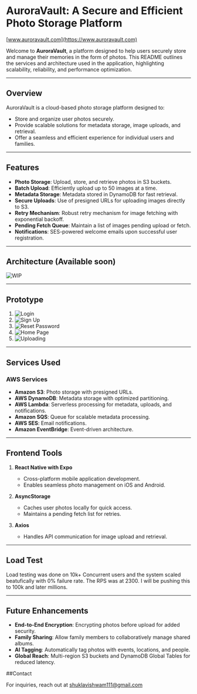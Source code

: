 # AuroraVault: A Secure and Efficient Photo Storage Platform
[www.auroravault.com](https://www.auroravault.com)

Welcome to **AuroraVault**, a platform designed to help users securely store and manage their memories in the form of photos. This README outlines the services and architecture used in the application, highlighting scalability, reliability, and performance optimization.

---

## Overview
AuroraVault is a cloud-based photo storage platform designed to:
- Store and organize user photos securely.
- Provide scalable solutions for metadata storage, image uploads, and retrieval.
- Offer a seamless and efficient experience for individual users and families.

---

## Features
- **Photo Storage**: Upload, store, and retrieve photos in S3 buckets.
- **Batch Upload**: Efficiently upload up to 50 images at a time.
- **Metadata Storage**: Metadata stored in DynamoDB for fast retrieval.
- **Secure Uploads**: Use of presigned URLs for uploading images directly to S3.
- **Retry Mechanism**: Robust retry mechanism for image fetching with exponential backoff.
- **Pending Fetch Queue**: Maintain a list of images pending upload or fetch.
- **Notifications**: SES-powered welcome emails upon successful user registration.

---

## Architecture (Available soon)
![WIP]()

---
## Prototype

1. ![Login](https://drive.google.com/file/d/1LD4UAmXL6x3EeEyshHP1A8iUNs36JWu1/view?usp=sharing)
2. ![Sign Up](https://drive.google.com/file/d/1CCiUSzX4D7MD1_fOet1i3J6vI31lE3wk/view?usp=sharing)
3. ![Reset Password](https://drive.google.com/file/d/1_QY0oksTgewaDjHHWyJvhAF1yxt3-q1Q/view?usp=sharing)
4. ![Home Page](https://drive.google.com/file/d/1ZlB2Z5oj4Y1E01kMJCWe840VItBlYMPT/view?usp=sharing)
5. ![Uploading](https://drive.google.com/file/d/1_buvqC7SqtBEZiNhjrTaIV9gGV9_VdYM/view?usp=sharing)

---

## Services Used
### AWS Services
- **Amazon S3**: Photo storage with presigned URLs.
- **AWS DynamoDB**: Metadata storage with optimized partitioning.
- **AWS Lambda**: Serverless processing for metadata, uploads, and notifications.
- **Amazon SQS**: Queue for scalable metadata processing.
- **AWS SES**: Email notifications.
- **Amazon EventBridge**: Event-driven architecture.

---
## Frontend Tools
1. **React Native with Expo**
   - Cross-platform mobile application development.
   - Enables seamless photo management on iOS and Android.

2. **AsyncStorage**
   - Caches user photos locally for quick access.
   - Maintains a pending fetch list for retries.

3. **Axios**
   - Handles API communication for image upload and retrieval.

---

## Load Test

Load testing was done on 10k+ Concurrent users and the system scaled beatufically with 0% failure rate. The RPS was at 2300. I will be pushing this to 100k and later millions.

---

## Future Enhancements
- **End-to-End Encryption**: Encrypting photos before upload for added security.
- **Family Sharing**: Allow family members to collaboratively manage shared albums.
- **AI Tagging**: Automatically tag photos with events, locations, and people.
- **Global Reach**: Multi-region S3 buckets and DynamoDB Global Tables for reduced latency.

##Contact

For inquiries, reach out at shuklavishwam111@gmail.com
